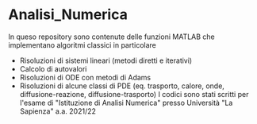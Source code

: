 # Analisi_Numerica
In queso repository sono contenute delle funzioni MATLAB che implementano algoritmi classici in particolare
  - Risoluzioni di sistemi lineari (metodi diretti e iterativi)
  - Calcolo di autovalori
  - Risoluzioni di ODE con metodi di Adams
  - Risoluzioni di alcune classi di PDE (eq. trasporto, calore, onde, diffusione-reazione, diffusione-trasporto)
I codici sono stati scritti per l'esame di "Istituzione di Analisi Numerica" presso Università "La Sapienza" a.a. 2021/22

